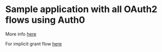 # Sample application with all OAuth2 flows using Auth0

More info [here](https://github.com/esarafianou/auth0flows/tree/master/authCode)

For implicit grant flow [here](https://github.com/esarafianou/auth0flows/tree/master/implicit)




